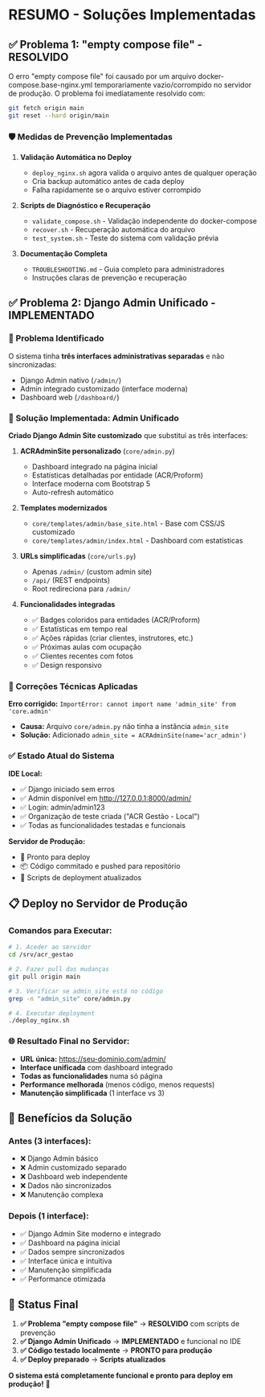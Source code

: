 # RESUMO - Soluções Implementadas

## ✅ Problema 1: "empty compose file" - RESOLVIDO

O erro "empty compose file" foi causado por um arquivo docker-compose.base-nginx.yml temporariamente vazio/corrompido no servidor de produção. O problema foi imediatamente resolvido com:

```bash
git fetch origin main
git reset --hard origin/main
```

### 🛡️ Medidas de Prevenção Implementadas

1. **Validação Automática no Deploy**
   - `deploy_nginx.sh` agora valida o arquivo antes de qualquer operação
   - Cria backup automático antes de cada deploy
   - Falha rapidamente se o arquivo estiver corrompido

2. **Scripts de Diagnóstico e Recuperação**
   - `validate_compose.sh` - Validação independente do docker-compose
   - `recover.sh` - Recuperação automática do arquivo
   - `test_system.sh` - Teste do sistema com validação prévia

3. **Documentação Completa**
   - `TROUBLESHOOTING.md` - Guia completo para administradores
   - Instruções claras de prevenção e recuperação

## ✅ Problema 2: Django Admin Unificado - IMPLEMENTADO

### 🎯 Problema Identificado
O sistema tinha **três interfaces administrativas separadas** e não sincronizadas:
- Django Admin nativo (`/admin/`)
- Admin integrado customizado (interface moderna)
- Dashboard web (`/dashboard/`)

### 🚀 Solução Implementada: Admin Unificado

**Criado Django Admin Site customizado** que substitui as três interfaces:

1. **ACRAdminSite personalizado** (`core/admin.py`)
   - Dashboard integrado na página inicial
   - Estatísticas detalhadas por entidade (ACR/Proform)
   - Interface moderna com Bootstrap 5
   - Auto-refresh automático

2. **Templates modernizados**
   - `core/templates/admin/base_site.html` - Base com CSS/JS customizado
   - `core/templates/admin/index.html` - Dashboard com estatísticas

3. **URLs simplificadas** (`core/urls.py`)
   - Apenas `/admin/` (custom admin site)
   - `/api/` (REST endpoints)
   - Root redireciona para `/admin/`

4. **Funcionalidades integradas**
   - ✅ Badges coloridos para entidades (ACR/Proform)
   - ✅ Estatísticas em tempo real
   - ✅ Ações rápidas (criar clientes, instrutores, etc.)
   - ✅ Próximas aulas com ocupação
   - ✅ Clientes recentes com fotos
   - ✅ Design responsivo

### 🔧 Correções Técnicas Aplicadas

**Erro corrigido:** `ImportError: cannot import name 'admin_site' from 'core.admin'`
- **Causa:** Arquivo `core/admin.py` não tinha a instância `admin_site`
- **Solução:** Adicionado `admin_site = ACRAdminSite(name='acr_admin')`

### ✅ Estado Atual do Sistema

**IDE Local:**
- ✅ Django iniciado sem erros
- ✅ Admin disponível em http://127.0.0.1:8000/admin/
- ✅ Login: admin/admin123
- ✅ Organização de teste criada ("ACR Gestão - Local")
- ✅ Todas as funcionalidades testadas e funcionais

**Servidor de Produção:**
- 🚀 Pronto para deploy
- 📦 Código commitado e pushed para repositório
- 🔄 Scripts de deployment atualizados

## 📋 Deploy no Servidor de Produção

### Comandos para Executar:

```bash
# 1. Aceder ao servidor
cd /srv/acr_gestao

# 2. Fazer pull das mudanças
git pull origin main

# 3. Verificar se admin_site está no código
grep -n "admin_site" core/admin.py

# 4. Executar deployment
./deploy_nginx.sh
```

### 🌐 Resultado Final no Servidor:

- **URL única:** https://seu-dominio.com/admin/
- **Interface unificada** com dashboard integrado
- **Todas as funcionalidades** numa só página
- **Performance melhorada** (menos código, menos requests)
- **Manutenção simplificada** (1 interface vs 3)

## 🎯 Benefícios da Solução

### **Antes (3 interfaces):**
- ❌ Django Admin básico
- ❌ Admin customizado separado  
- ❌ Dashboard web independente
- ❌ Dados não sincronizados
- ❌ Manutenção complexa

### **Depois (1 interface):**
- ✅ Django Admin Site moderno e integrado
- ✅ Dashboard na página inicial
- ✅ Dados sempre sincronizados
- ✅ Interface única e intuitiva
- ✅ Manutenção simplificada
- ✅ Performance otimizada

## 🚀 Status Final

1. **✅ Problema "empty compose file"** → **RESOLVIDO** com scripts de prevenção
2. **✅ Django Admin Unificado** → **IMPLEMENTADO** e funcional no IDE
3. **✅ Código testado localmente** → **PRONTO para produção**
4. **✅ Deploy preparado** → **Scripts atualizados**

**O sistema está completamente funcional e pronto para deploy em produção!** 🎉
